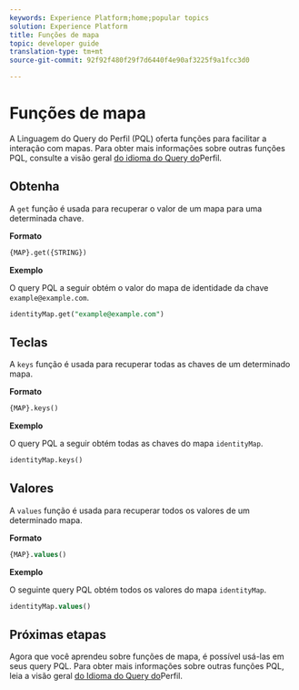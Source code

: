 ```yaml
---
keywords: Experience Platform;home;popular topics
solution: Experience Platform
title: Funções de mapa
topic: developer guide
translation-type: tm+mt
source-git-commit: 92f92f480f29f7d6440f4e90af3225f9a1fcc3d0

---
```



# Funções de mapa

A Linguagem do Query do Perfil (PQL) oferta funções para facilitar a interação com mapas. Para obter mais informações sobre outras funções PQL, consulte a visão geral [do idioma do Query do](./overview.md)Perfil.

## Obtenha

A `get` função é usada para recuperar o valor de um mapa para uma determinada chave.

**Formato**

```sql
{MAP}.get({STRING})
```

**Exemplo**

O query PQL a seguir obtém o valor do mapa de identidade da chave `example@example.com`.

```sql
identityMap.get("example@example.com")
```

## Teclas

A `keys` função é usada para recuperar todas as chaves de um determinado mapa.

**Formato**

```sql
{MAP}.keys()
```

**Exemplo**

O query PQL a seguir obtém todas as chaves do mapa `identityMap`.

```sql
identityMap.keys()
```

## Valores

A `values` função é usada para recuperar todos os valores de um determinado mapa.

**Formato**

```sql
{MAP}.values()
```

**Exemplo**

O seguinte query PQL obtém todos os valores do mapa `identityMap`.

```sql
identityMap.values()
```

## Próximas etapas

Agora que você aprendeu sobre funções de mapa, é possível usá-las em seus query PQL. Para obter mais informações sobre outras funções PQL, leia a visão geral [do Idioma do Query do](./overview.md)Perfil.
